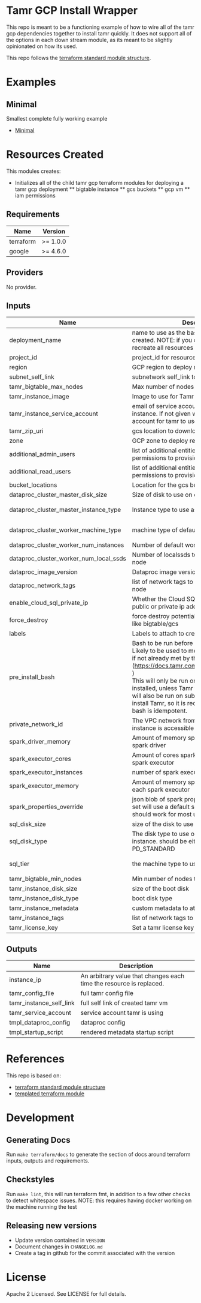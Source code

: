 # Tamr GCP Install Wrapper
This repo is meant to be a functioning example of how to wire all of the tamr gcp dependencies together to install tamr quickly. It does not support all of the options in each down stream module, as its meant to be slightly opinionated on how its used.

This repo follows the [terraform standard module structure](https://www.terraform.io/docs/modules/index.html#standard-module-structure).

# Examples
## Minimal
Smallest complete fully working example
- [Minimal](https://github.com/Datatamer/terraform-gcp-tamr-wrapper/tree/master/examples/minimal)

# Resources Created
This modules creates:
* Initializes all of the child tamr gcp terraform modules for deploying a tamr gcp deployment
** bigtable instance
** gcs buckets
** gcp vm
** iam permissions

<!-- BEGINNING OF PRE-COMMIT-TERRAFORM DOCS HOOK -->
## Requirements

| Name | Version |
|------|---------|
| terraform | >= 1.0.0 |
| google | >= 4.6.0 |

## Providers

No provider.

## Inputs

| Name | Description | Type | Default | Required |
|------|-------------|------|---------|:--------:|
| deployment\_name | name to use as the base for all resources created. NOTE: if you change this it will recreate all resources | `string` | n/a | yes |
| project\_id | project\_id for resources to be deployed into | `string` | n/a | yes |
| region | GCP region to deploy resources into | `string` | n/a | yes |
| subnet\_self\_link | subnetwork self\_link to deploy resources onto | `string` | n/a | yes |
| tamr\_bigtable\_max\_nodes | Max number of nodes to scale up to | `number` | n/a | yes |
| tamr\_instance\_image | Image to use for Tamr VM boot disk | `string` | n/a | yes |
| tamr\_instance\_service\_account | email of service account to attach to the tamr instance. If not given will create a new service account for tamr to use. | `string` | n/a | yes |
| tamr\_zip\_uri | gcs location to download tamr zip from | `string` | n/a | yes |
| zone | GCP zone to deploy resources into | `string` | n/a | yes |
| additional\_admin\_users | list of additional entities to give admin permissions to provisioned resources | `list(string)` | `[]` | no |
| additional\_read\_users | list of additional entities to give read only permissions to provisioned resources | `list(string)` | `[]` | no |
| bucket\_locations | Location for the gcs buckets, default is `US` | `string` | `"US"` | no |
| dataproc\_cluster\_master\_disk\_size | Size of disk to use on dataproc master disk | `number` | `1000` | no |
| dataproc\_cluster\_master\_instance\_type | Instance type to use as dataproc master | `string` | `"n1-highmem-4"` | no |
| dataproc\_cluster\_worker\_machine\_type | machine type of default worker pool | `string` | `"n1-standard-16"` | no |
| dataproc\_cluster\_worker\_num\_instances | Number of default workers to use | `number` | `4` | no |
| dataproc\_cluster\_worker\_num\_local\_ssds | Number of localssds to attach to each worker node | `number` | `2` | no |
| dataproc\_image\_version | Dataproc image version | `string` | `"2.0"` | no |
| dataproc\_network\_tags | list of network tags to attach to each dataproc node | `list(string)` | `[]` | no |
| enable\_cloud\_sql\_private\_ip | Whether the Cloud SQL instance should use a public or private ip address | `bool` | `false` | no |
| force\_destroy | force destroy potentially persistent resources, like bigtable/gcs | `bool` | `false` | no |
| labels | Labels to attach to created resources | `map(string)` | `{}` | no |
| pre\_install\_bash | Bash to be run before Tamr is installed.<br>  Likely to be used to meet Tamr's prerequisites, if not already met by the image. (https://docs.tamr.com/new/docs/requirements )<br>   This will only be run once before Tamr is installed, unless Tamr fails to install. This bash will also be run on subsequent attempts to install Tamr, so it is recommended that this bash is idempotent. | `string` | `""` | no |
| private\_network\_id | The VPC network from which the Cloud SQL instance is accessible for private IP | `string` | `""` | no |
| spark\_driver\_memory | Amount of memory spark should allocate to spark driver | `string` | `"12G"` | no |
| spark\_executor\_cores | Amount of cores spark should allocate to each spark executor | `number` | `5` | no |
| spark\_executor\_instances | number of spark executor instances | `number` | `12` | no |
| spark\_executor\_memory | Amount of memory spark should allocate to each spark executor | `string` | `"13G"` | no |
| spark\_properties\_override | json blob of spark properties to override, if not set will use a default set of properties that should work for most use cases | `string` | `""` | no |
| sql\_disk\_size | size of the disk to use on the tamr sql instance | `number` | `10` | no |
| sql\_disk\_type | The disk type to use on the cloud SQL instance. should be either PD\_SSD or PD\_STANDARD | `string` | `"PD_SSD"` | no |
| sql\_tier | the machine type to use for the sql instance | `string` | `"db-custom-2-4096"` | no |
| tamr\_bigtable\_min\_nodes | Min number of nodes to scale down to | `number` | `1` | no |
| tamr\_instance\_disk\_size | size of the boot disk | `number` | `100` | no |
| tamr\_instance\_disk\_type | boot disk type | `string` | `"pd-ssd"` | no |
| tamr\_instance\_metadata | custom metadata to attach to created VM | `map(string)` | `{}` | no |
| tamr\_instance\_tags | list of network tags to attach to instance | `list(string)` | `[]` | no |
| tamr\_license\_key | Set a tamr license key | `string` | `""` | no |

## Outputs

| Name | Description |
|------|-------------|
| instance\_ip | An arbitrary value that changes each time the resource is replaced. |
| tamr\_config\_file | full tamr config file |
| tamr\_instance\_self\_link | full self link of created tamr vm |
| tamr\_service\_account | service account tamr is using |
| tmpl\_dataproc\_config | dataproc config |
| tmpl\_startup\_script | rendered metadata startup script |

<!-- END OF PRE-COMMIT-TERRAFORM DOCS HOOK -->

# References
This repo is based on:
* [terraform standard module structure](https://www.terraform.io/docs/modules/index.html#standard-module-structure)
* [templated terraform module](https://github.com/tmknom/template-terraform-module)

# Development
## Generating Docs
Run `make terraform/docs` to generate the section of docs around terraform inputs, outputs and requirements.

## Checkstyles
Run `make lint`, this will run terraform fmt, in addition to a few other checks to detect whitespace issues.
NOTE: this requires having docker working on the machine running the test

## Releasing new versions
* Update version contained in `VERSION`
* Document changes in `CHANGELOG.md`
* Create a tag in github for the commit associated with the version

# License
Apache 2 Licensed. See LICENSE for full details.
